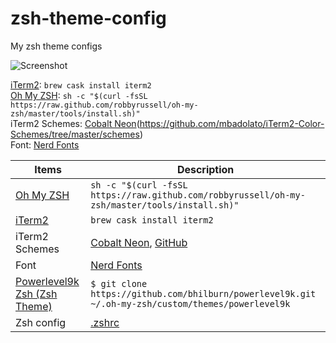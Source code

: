 # zsh-theme-config
My zsh theme configs

![Screenshot](https://raw.githubusercontent.com/chronicqazxc/zsh-theme-config/master/theme.png "Screenshot")


[iTerm2](https://www.iterm2.com): ```brew cask install iterm2```  
[Oh My ZSH](http://ohmyz.sh): ```sh -c "$(curl -fsSL https://raw.github.com/robbyrussell/oh-my-zsh/master/tools/install.sh)"```  
iTerm2 Schemes: [Cobalt Neon](https://iterm2colorschemes.com)(https://github.com/mbadolato/iTerm2-Color-Schemes/tree/master/schemes)  
Font: [Nerd Fonts](https://nerdfonts.com) 


|    Items     |     Description       |
| ------------- |-------------|
| [Oh My ZSH](http://ohmyz.sh)     | ```sh -c "$(curl -fsSL https://raw.github.com/robbyrussell/oh-my-zsh/master/tools/install.sh)"```                       |
| [iTerm2](https://www.iterm2.com) | ```brew cask install iterm2``` |
| iTerm2 Schemes | [Cobalt Neon](https://iterm2colorschemes.com), [GitHub](https://github.com/mbadolato/iTerm2-Color-Schemes/tree/master/schemes)      |
| Font | [Nerd Fonts](https://nerdfonts.com) |
| [Powerlevel9k Zsh (Zsh Theme)](https://github.com/bhilburn/powerlevel9k.git) | ```$ git clone https://github.com/bhilburn/powerlevel9k.git ~/.oh-my-zsh/custom/themes/powerlevel9k``` |
| Zsh config | [.zshrc](https://github.com/chronicqazxc/zsh-theme-config/blob/master/.zshrc) |
